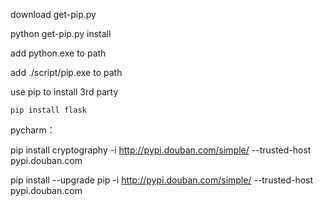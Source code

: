 download get-pip.py

python get-pip.py install

add python.exe to path

add ./script/pip.exe to path

use pip to install 3rd party

```
pip install flask
```

pycharm：

pip install cryptography -i http://pypi.douban.com/simple/ --trusted-host pypi.douban.com

pip install --upgrade pip -i http://pypi.douban.com/simple/ --trusted-host pypi.douban.com